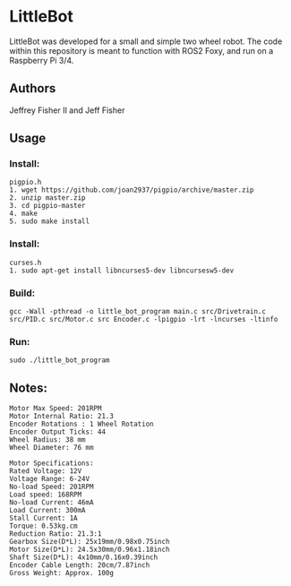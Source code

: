 # LittleBot
LittleBot was developed for a small and simple two wheel robot. The code within this repository is meant to function with ROS2 Foxy, and run on a Raspberry Pi 3/4. 

## Authors
Jeffrey Fisher II and Jeff Fisher

## Usage
### Install:
    pigpio.h
    1. wget https://github.com/joan2937/pigpio/archive/master.zip
    2. unzip master.zip
    3. cd pigpio-master
    4. make
    5. sudo make install
### Install:
    curses.h
    1. sudo apt-get install libncurses5-dev libncursesw5-dev

### Build:
    gcc -Wall -pthread -o little_bot_program main.c src/Drivetrain.c src/PID.c src/Motor.c src Encoder.c -lpigpio -lrt -lncurses -ltinfo

### Run:
    sudo ./little_bot_program

## Notes:
    Motor Max Speed: 201RPM
    Motor Internal Ratio: 21.3 
    Encoder Rotations : 1 Wheel Rotation
    Encoder Output Ticks: 44
    Wheel Radius: 38 mm
    Wheel Diameter: 76 mm 

    Motor Specifications:
    Rated Voltage: 12V
    Voltage Range: 6-24V
    No-load Speed: 201RPM
    Load speed: 168RPM
    No-load Current: 46mA
    Load Current: 300mA
    Stall Current: 1A
    Torque: 0.53kg.cm
    Reduction Ratio: 21.3:1
    Gearbox Size(D*L): 25x19mm/0.98x0.75inch
    Motor Size(D*L): 24.5x30mm/0.96x1.18inch
    Shaft Size(D*L): 4x10mm/0.16x0.39inch
    Encoder Cable Length: 20cm/7.87inch
    Gross Weight: Approx. 100g